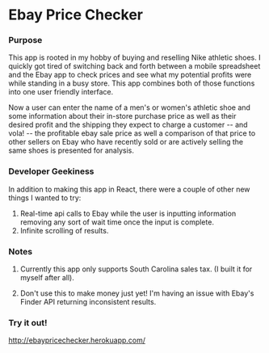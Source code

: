 # Ebay Price Checker

### Purpose

This app is rooted in my hobby of buying and reselling Nike athletic shoes.  I quickly got tired of switching back and forth between a mobile spreadsheet and the Ebay app to check prices and see what my potential profits were while standing in a busy store.  This app combines both of those functions into one user friendly interface.  

Now a user can enter the name of a men's or women's athletic shoe and some information about their in-store purchase price as well as their desired profit and the shipping they expect to charge a customer -- and vola! -- the profitable ebay sale price as well a comparison of that price to other sellers on Ebay who have recently sold or are actively selling the same shoes is presented for analysis.

### Developer Geekiness

In addition to making this app in React, there were a couple of other new things I wanted to try: 

1. Real-time api calls to Ebay while the user is inputting information removing any sort of wait time once the input is complete.   
2. Infinite scrolling of results.   

### Notes

1.  Currently this app only supports South Carolina sales tax. (I built it for myself after all).

2. Don't use this to make money just yet!  I'm having an issue with Ebay's Finder API returning inconsistent results.

### Try it out!

http://ebaypricechecker.herokuapp.com/